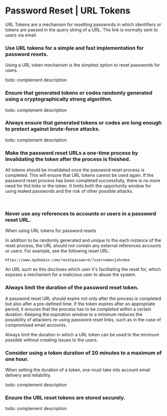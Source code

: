 # Password Reset | URL Tokens

URL Tokens are a mechanism for resetting passwords in which identifiers or tokens are passed in the query string of a URL. The link is normally sent to users via email.
<br>


### Use URL tokens for a simple and fast implementation for password resets.

Using a URL token mechanism is the simplest option to reset passwords for users.

todo: complement description
<br>


### Ensure that generated tokens or codes randomly generated using a cryptographically strong algorithm.

todo: complement description
<br>


### Always ensure that generated tokens or codes are long enough to protect against brute-force attacks.

todo: complement description
<br>


### Make the password reset URLs a one-time process by invalidating the token after the process is finished.

All tokens should be invalidated once the password reset process is completed. This will ensure that URL tokens cannot be used again. If the password reset process has been 
completed successfully, there is no more need for thd links or the token. It limits both the opportunity window for using leaked passwords and the risk of other possible attacks.

<br>


### Never use any references to accounts or users in a password reset URL.

When using URL tokens for password resets

In addition to be randomly generated and unique to the each instance of the reset process, the URL should not contain any external references accounts or users. For example, see
the following reset URL:

```
https://www.mydomain.com/resetpassword/?username=johndoe
```

An URL such as this discloses which user it's facilitating the reset for, which exposes a mechanism for a malicious user to abuse the system.
<br>


### Always limit the duration of the password reset token.

A password reset URL should expire not only after the process is completed but also after a pre-defined time. If the token expires after an appropriate period, it ensures
that the process has to be completed within a certain duration. Keeping the expiration window to a minimum reduces the possibility of attackers re-using password reset links, 
such as in the case of compromised email accounts.

Always limit the duration in which a URL token can be used to the minimum possible without creating issues to the users.
<br>


### Consider using a token duration of 20 minutes to a maximum of one hour.

When setting the duration of a token, one must take into account email delivery and reliability.

todo: complement description
<br>


### Ensure the URL reset tokens are stored securely.

todo: complement description
<br>


